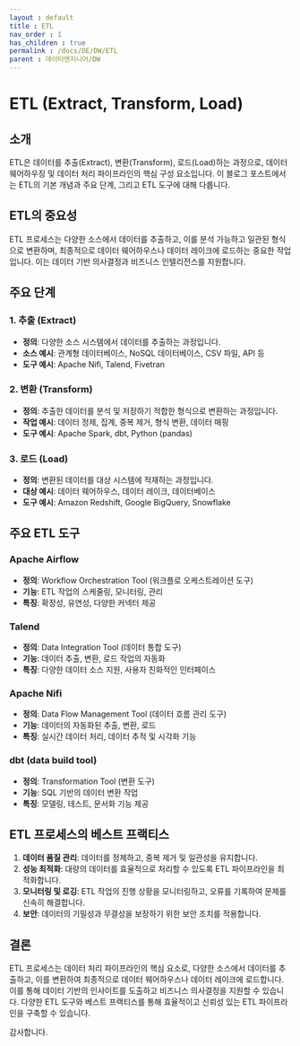 ```yaml
---
layout : default
title : ETL
nav_order : 1
has_children : true
permalink : /docs/DE/DW/ETL
parent : 데이터엔지니어/DW
---
```


# ETL (Extract, Transform, Load)

## 소개

ETL은 데이터를 추출(Extract), 변환(Transform), 로드(Load)하는 과정으로, 데이터 웨어하우징 및 데이터 처리 파이프라인의 핵심 구성 요소입니다. 이 블로그 포스트에서는 ETL의 기본 개념과 주요 단계, 그리고 ETL 도구에 대해 다룹니다.

## ETL의 중요성

ETL 프로세스는 다양한 소스에서 데이터를 추출하고, 이를 분석 가능하고 일관된 형식으로 변환하며, 최종적으로 데이터 웨어하우스나 데이터 레이크에 로드하는 중요한 작업입니다. 이는 데이터 기반 의사결정과 비즈니스 인텔리전스를 지원합니다.

## 주요 단계

### 1. 추출 (Extract)
- **정의**: 다양한 소스 시스템에서 데이터를 추출하는 과정입니다.
- **소스 예시**: 관계형 데이터베이스, NoSQL 데이터베이스, CSV 파일, API 등
- **도구 예시**: Apache Nifi, Talend, Fivetran

### 2. 변환 (Transform)
- **정의**: 추출한 데이터를 분석 및 저장하기 적합한 형식으로 변환하는 과정입니다.
- **작업 예시**: 데이터 정제, 집계, 중복 제거, 형식 변환, 데이터 매핑
- **도구 예시**: Apache Spark, dbt, Python (pandas)

### 3. 로드 (Load)
- **정의**: 변환된 데이터를 대상 시스템에 적재하는 과정입니다.
- **대상 예시**: 데이터 웨어하우스, 데이터 레이크, 데이터베이스
- **도구 예시**: Amazon Redshift, Google BigQuery, Snowflake

## 주요 ETL 도구

### Apache Airflow
- **정의**: Workflow Orchestration Tool (워크플로 오케스트레이션 도구)
- **기능**: ETL 작업의 스케줄링, 모니터링, 관리
- **특징**: 확장성, 유연성, 다양한 커넥터 제공

### Talend
- **정의**: Data Integration Tool (데이터 통합 도구)
- **기능**: 데이터 추출, 변환, 로드 작업의 자동화
- **특징**: 다양한 데이터 소스 지원, 사용자 친화적인 인터페이스

### Apache Nifi
- **정의**: Data Flow Management Tool (데이터 흐름 관리 도구)
- **기능**: 데이터의 자동화된 추출, 변환, 로드
- **특징**: 실시간 데이터 처리, 데이터 추적 및 시각화 기능

### dbt (data build tool)
- **정의**: Transformation Tool (변환 도구)
- **기능**: SQL 기반의 데이터 변환 작업
- **특징**: 모델링, 테스트, 문서화 기능 제공

## ETL 프로세스의 베스트 프랙티스

1. **데이터 품질 관리**: 데이터를 정제하고, 중복 제거 및 일관성을 유지합니다.
2. **성능 최적화**: 대량의 데이터를 효율적으로 처리할 수 있도록 ETL 파이프라인을 최적화합니다.
3. **모니터링 및 로깅**: ETL 작업의 진행 상황을 모니터링하고, 오류를 기록하여 문제를 신속히 해결합니다.
4. **보안**: 데이터의 기밀성과 무결성을 보장하기 위한 보안 조치를 적용합니다.

## 결론

ETL 프로세스는 데이터 처리 파이프라인의 핵심 요소로, 다양한 소스에서 데이터를 추출하고, 이를 변환하여 최종적으로 데이터 웨어하우스나 데이터 레이크에 로드합니다. 이를 통해 데이터 기반의 인사이트를 도출하고 비즈니스 의사결정을 지원할 수 있습니다. 다양한 ETL 도구와 베스트 프랙티스를 통해 효율적이고 신뢰성 있는 ETL 파이프라인을 구축할 수 있습니다.

감사합니다.
